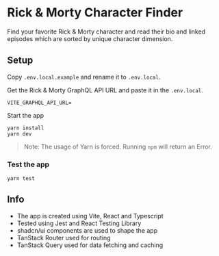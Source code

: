 # Rick & Morty Character Finder
Find your favorite Rick & Morty character and read their bio and linked episodes which are sorted by unique character dimension.

## Setup
Copy `.env.local.example` and rename it to `.env.local`.

Get the Rick & Morty GraphQL API URL and paste it in the `.env.local`.
```
VITE_GRAPHQL_API_URL=
```

Start the app
```
yarn install
yarn dev
```
> Note: The usage of Yarn is forced. Running `npm` will return an Error.

### Test the app
```
yarn test
```

## Info
- The app is created using Vite, React and Typescript
- Tested using Jest and React Testing Library
- shadcn/ui components are used to shape the app
- TanStack Router used for routing
- TanStack Query used for data fetching and caching
